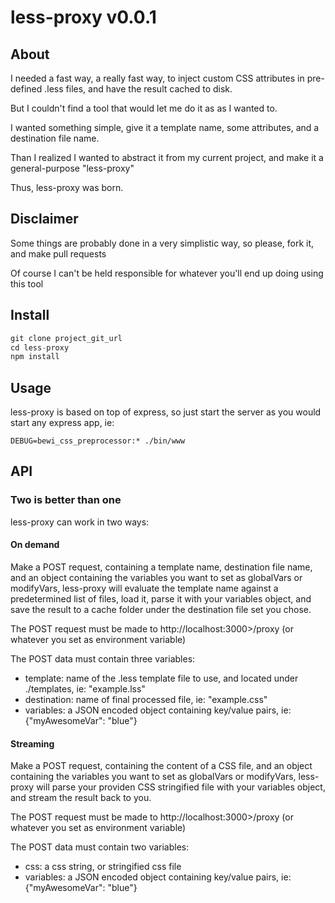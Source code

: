 # less-proxy v0.0.1

## About

I needed a fast way, a really fast way, to inject custom CSS attributes in pre-defined .less files, and have the result cached to disk.

But I couldn't find a tool that would let me do it as as I wanted to.

I wanted something simple, give it a template name, some attributes, and a destination file name.

Than I realized I wanted to abstract it from my current project, and make it a general-purpose "less-proxy"

Thus, less-proxy was born.

## Disclaimer

Some things are probably done in a very simplistic way, so please, fork it, and make pull requests

Of course I can't be held responsible for whatever you'll end up doing using this tool

## Install

```js
git clone project_git_url
cd less-proxy
npm install
```

## Usage

less-proxy is based on top of express, so just start the server as you would start any express app, ie:
```shell
DEBUG=bewi_css_preprocessor:* ./bin/www
```

## API

### Two is better than one

less-proxy can work in two ways:

#### On demand
Make a POST request, containing a template name, destination file name, and an object containing the variables you want to set as globalVars or modifyVars, less-proxy will evaluate the template name against a predetermined list of files, load it, parse it with your variables object, and save the result to a cache folder under the destination file set you chose.

The POST request must be made to http://localhost:3000>/proxy (or whatever you set as environment variable)

The POST data must contain three variables:
* template: name of the .less template file to use, and located under ./templates, ie: "example.lss"
* destination: name of final processed file, ie: "example.css"
* variables: a JSON encoded object containing key/value pairs, ie: {"myAwesomeVar": "blue"}

#### Streaming
Make a POST request, containing the content of a CSS file, and an object containing the variables you want to set as globalVars or modifyVars, less-proxy will parse your providen CSS stringified file with your variables object, and stream the result back to you.

The POST request must be made to http://localhost:3000>/proxy (or whatever you set as environment variable)

The POST data must contain two variables:
* css: a css string, or stringified css file
* variables: a JSON encoded object containing key/value pairs, ie: {"myAwesomeVar": "blue"}

